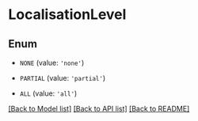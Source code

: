 # LocalisationLevel


## Enum

* `NONE` (value: `'none'`)

* `PARTIAL` (value: `'partial'`)

* `ALL` (value: `'all'`)

[[Back to Model list]](../README.md#documentation-for-models) [[Back to API list]](../README.md#documentation-for-api-endpoints) [[Back to README]](../README.md)


